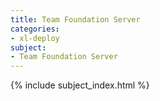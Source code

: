 ```yaml
---
title: Team Foundation Server
categories:
- xl-deploy
subject:
- Team Foundation Server
---
```


{% include subject_index.html %}
